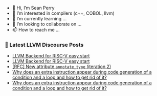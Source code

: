 - 👋 Hi, I’m Sean Perry
- 👀 I’m interested in compilers (c++, COBOL, llvm)
- 🌱 I’m currently learning ...
- 💞️ I’m looking to collaborate on ...
- 📫 How to reach me ...

<!---
s66perry/s66perry is a ✨ special ✨ repository because its `README.md` (this file) appears on your GitHub profile.
You can click the Preview link to take a look at your changes.
--->
### 📕 Latest LLVM Discourse Posts

<!-- DISCOURSE-LLVM:START -->
- [LLVM Backend for RISC-V easy start](https://discourse.llvm.org/t/llvm-backend-for-risc-v-easy-start/61508#post_8)
- [LLVM Backend for RISC-V easy start](https://discourse.llvm.org/t/llvm-backend-for-risc-v-easy-start/61508#post_7)
- [[RFC] New attribute `annotate_type` &lpar;iteration 2&rpar;](https://discourse.llvm.org/t/rfc-new-attribute-annotate-type-iteration-2/61378#post_8)
- [Why does an extra instruction appear during code generation of a condition and a loop and how to get rid of it?](https://discourse.llvm.org/t/why-does-an-extra-instruction-appear-during-code-generation-of-a-condition-and-a-loop-and-how-to-get-rid-of-it/61548#post_2)
- [Why does an extra instruction appear during code generation of a condition and a loop and how to get rid of it?](https://discourse.llvm.org/t/why-does-an-extra-instruction-appear-during-code-generation-of-a-condition-and-a-loop-and-how-to-get-rid-of-it/61548#post_1)
<!-- DISCOURSE-LLVM:END -->

